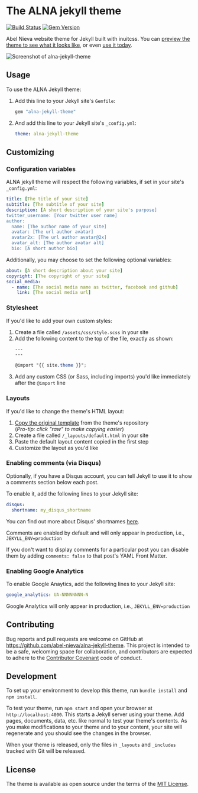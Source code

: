 # The ALNA jekyll theme

[![Build Status](https://travis-ci.org/abel-nieva/alna-jekyll-theme.svg?branch=master)](https://travis-ci.org/abel-nieva/alna-jekyll-theme) [![Gem Version](https://badge.fury.io/rb/alna-jekyll-theme.svg)](https://badge.fury.io/rb/alna-jekyll-theme)

Abel Nieva website theme for Jekyll built with inuitcss. You can [preview the theme to see what it looks like](https://abelnnieva.github.io/book-review-website/), or even [use it today](#usage).

![Screenshot of alna-jekyll-theme](screenshot.png)

## Usage

To use the ALNA Jekyll theme:

1. Add this line to your Jekyll site's `Gemfile`:

    ```ruby
    gem "alna-jekyll-theme"
    ```

2. And add this line to your Jekyll site's `_config.yml`:

    ```yaml
    theme: alna-jekyll-theme
    ```

## Customizing

### Configuration variables

ALNA jekyll theme will respect the following variables, if set in your site's `_config.yml`:

```yml
title: [The title of your site]
subtitle: [The subtitle of your site]
description: [A short description of your site's purpose]
twitter_username: [Your twitter user name]
author:
  name: [The author name of your site]
  avatar: [The url author avatar]
  avatar2x: [The url author avatar@2x]
  avatar_alt: [The author avatar alt]
  bio: [A short author bio]
```

Additionally, you may choose to set the following optional variables:

```yml
about: [A short description about your site]
copyright: [The copyright of your site]
social_media:
  - name: [The social media name as twitter, facebook and github]
    link: [The social media url]
```

### Stylesheet

If you'd like to add your own custom styles:

1. Create a file called `/assets/css/style.scss` in your site
2. Add the following content to the top of the file, exactly as shown:
    ```scss
    ---
    ---

    @import "{{ site.theme }}";
    ```
3. Add any custom CSS (or Sass, including imports) you'd like immediately after the `@import` line

### Layouts

If you'd like to change the theme's HTML layout:

1. [Copy the original template](https://github.com/abel-nieva/alna-jekyll-theme/blob/master/_layouts/default.html) from the theme's repository<br />(*Pro-tip: click "raw" to make copying easier*)
2. Create a file called `/_layouts/default.html` in your site
3. Paste the default layout content copied in the first step
4. Customize the layout as you'd like

### Enabling comments (via Disqus)

Optionally, if you have a Disqus account, you can tell Jekyll to use it to show a comments section below each post.

To enable it, add the following lines to your Jekyll site:

```yaml
disqus:
  shortname: my_disqus_shortname
```

You can find out more about Disqus' shortnames [here](https://help.disqus.com/customer/portal/articles/466208).

Comments are enabled by default and will only appear in production, i.e., `JEKYLL_ENV=production`

If you don't want to display comments for a particular post you can disable them by adding `comments: false` to that post's YAML Front Matter.

### Enabling Google Analytics

To enable Google Anaytics, add the following lines to your Jekyll site:

```yaml
google_analytics: UA-NNNNNNNN-N
```

Google Analytics will only appear in production, i.e., `JEKYLL_ENV=production`

## Contributing

Bug reports and pull requests are welcome on GitHub at https://github.com/abel-nieva/alna-jekyll-theme. This project is intended to be a safe, welcoming space for collaboration, and contributors are expected to adhere to the [Contributor Covenant](http://contributor-covenant.org) code of conduct.

## Development

To set up your environment to develop this theme, run `bundle install` and `npm install`.

To test your theme, run `npm start` and open your browser at `http://localhost:4000`. This starts a Jekyll server using your theme. Add pages, documents, data, etc. like normal to test your theme's contents. As you make modifications to your theme and to your content, your site will regenerate and you should see the changes in the browser.

When your theme is released, only the files in `_layouts` and `_includes` tracked with Git will be released.

## License

The theme is available as open source under the terms of the [MIT License](https://opensource.org/licenses/MIT).
